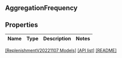 ## AggregationFrequency

## Properties

Name | Type | Description | Notes
------------ | ------------- | ------------- | -------------

[[ReplenishmentV20221107 Models]](../) [[API list]](../../Api) [[README]](../../../README.md)
